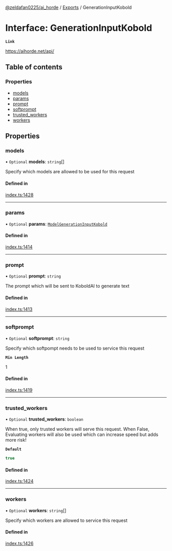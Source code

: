 [@zeldafan0225/ai_horde](../README.md) / [Exports](../modules.md) / GenerationInputKobold

# Interface: GenerationInputKobold

**`Link`**

https://aihorde.net/api/

## Table of contents

### Properties

- [models](GenerationInputKobold.md#models)
- [params](GenerationInputKobold.md#params)
- [prompt](GenerationInputKobold.md#prompt)
- [softprompt](GenerationInputKobold.md#softprompt)
- [trusted\_workers](GenerationInputKobold.md#trusted_workers)
- [workers](GenerationInputKobold.md#workers)

## Properties

### models

• `Optional` **models**: `string`[]

Specify which models are allowed to be used for this request

#### Defined in

[index.ts:1428](https://github.com/ZeldaFan0225/ai_horde/blob/100bbe4/index.ts#L1428)

___

### params

• `Optional` **params**: [`ModelGenerationInputKobold`](ModelGenerationInputKobold.md)

#### Defined in

[index.ts:1414](https://github.com/ZeldaFan0225/ai_horde/blob/100bbe4/index.ts#L1414)

___

### prompt

• `Optional` **prompt**: `string`

The prompt which will be sent to KoboldAI to generate text

#### Defined in

[index.ts:1413](https://github.com/ZeldaFan0225/ai_horde/blob/100bbe4/index.ts#L1413)

___

### softprompt

• `Optional` **softprompt**: `string`

Specify which softpompt needs to be used to service this request

**`Min Length`**

1

#### Defined in

[index.ts:1419](https://github.com/ZeldaFan0225/ai_horde/blob/100bbe4/index.ts#L1419)

___

### trusted\_workers

• `Optional` **trusted\_workers**: `boolean`

When true, only trusted workers will serve this request. When False, Evaluating workers will also be used which can increase speed but adds more risk!

**`Default`**

```ts
true
```

#### Defined in

[index.ts:1424](https://github.com/ZeldaFan0225/ai_horde/blob/100bbe4/index.ts#L1424)

___

### workers

• `Optional` **workers**: `string`[]

Specify which workers are allowed to service this request

#### Defined in

[index.ts:1426](https://github.com/ZeldaFan0225/ai_horde/blob/100bbe4/index.ts#L1426)
